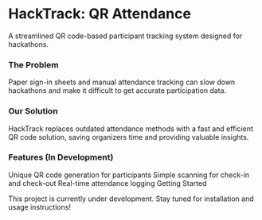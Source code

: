 # HackTrack: QR Attendance

A streamlined QR code-based participant tracking system designed for hackathons.

### The Problem

Paper sign-in sheets and manual attendance tracking can slow down hackathons and make it difficult to get accurate participation data.

### Our Solution

HackTrack replaces outdated attendance methods with a fast and efficient QR code solution, saving organizers time and providing valuable insights.

### Features (In Development)

Unique QR code generation for participants
Simple scanning for check-in and check-out
Real-time attendance logging
Getting Started

This project is currently under development. Stay tuned for installation and usage instructions!
